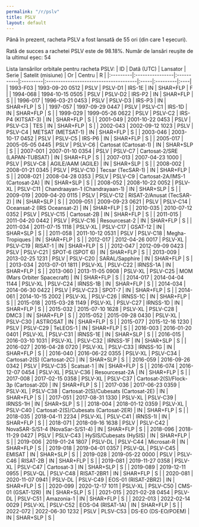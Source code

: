 ```yaml
---
permalink: "/r/pslv"
title: PSLV
layout: default
---
```


Până în prezent, racheta PSLV a fost lansată de 55 ori (din care 1 eșecuri).

Rată de succes a rachetei PSLV este de 98.18%.
Număr de lansări reușite de la ultimul eșec: 54


Lista lansărilor orbitale pentru racheta PSLV:
| ID       | Dată (UTC)      | Lansator   | Serie    | Satelit (misiune)                     | Or   | Centru   | R   |
|:---------|:----------------|:-----------|:---------|:--------------------------------------|:-----|:---------|:----|
| 1993-F03 | 1993-09-20 0512 | PSLV       | PSLV-D1  | IRS-1E                                | IN   | SHAR+FLP | F   |
| 1994-068 | 1994-10-15 0505 | PSLV       | PSLV-D2  | IRS-P2                                | IN   | SHAR+FLP | S   |
| 1996-017 | 1996-03-21 0453 | PSLV       | PSLV-D3  | IRS-P3                                | IN   | SHAR+FLP | S   |
| 1997-057 | 1997-09-29 0447 | PSLV       | PSLV-C1  | IRS-1D                                | IN   | SHAR+FLP | S   |
| 1999-029 | 1999-05-26 0622 | PSLV       | PSLV-C2  | IRS-P4 (KITSAT-3)                     | IN   | SHAR+FLP | S   |
| 2001-049 | 2001-10-22 0453 | PSLV       | PSLV-C3  | TES                                   | IN   | SHAR+FLP | S   |
| 2002-043 | 2002-09-12 1023 | PSLV       | PSLV-C4  | METSAT (METSAT-1)                     | IN   | SHAR+FLP | S   |
| 2003-046 | 2003-10-17 0452 | PSLV       | PSLV-C5  | IRS-P6                                | IN   | SHAR+FLP | S   |
| 2005-017 | 2005-05-05 0445 | PSLV       | PSLV-C6  | Cartosat (Cartosat-1)                 | IN   | SHAR+SLP | S   |
| 2007-001 | 2007-01-10 0354 | PSLV       | PSLV-C7  | Cartosat-2/SRE (LAPAN-TUBSAT)         | IN   | SHAR+FLP | S   |
| 2007-013 | 2007-04-23 1000 | PSLV       | PSLV-C8  | AGILE/AAM (AGILE)                     | IN   | SHAR+SLP | S   |
| 2008-002 | 2008-01-21 0345 | PSLV       | PSLV-C10 | Tecsar (TecSAR-1)                     | IN   | SHAR+FLP | S   |
| 2008-021 | 2008-04-28 0353 | PSLV       | PSLV-C9  | Cartosat-2A/IMS-1 (Cartosat-2A)       | IN   | SHAR+SLP | S   |
| 2008-052 | 2008-10-22 0052 | PSLV-XL    | PSLV-C11 | Chandraayan-1 (Chandrayaan-1)         | IN   | SHAR+SLP | S   |
| 2009-019 | 2009-04-20 0115 | PSLV       | PSLV-C12 | RISAT-2/Anusat (TecSAR-2)             | IN   | SHAR+SLP | S   |
| 2009-051 | 2009-09-23 0621 | PSLV       | PSLV-C14 | Oceansat-2 (IRS Oceansat-2)           | IN   | SHAR+FLP | S   |
| 2010-035 | 2010-07-12 0352 | PSLV       | PSLV-C15 | Cartosat-2B                           | IN   | SHAR+FLP | S   |
| 2011-015 | 2011-04-20 0442 | PSLV       | PSLV-C16 | Resourcesat-2                         | IN   | SHAR+FLP | S   |
| 2011-034 | 2011-07-15 1118 | PSLV-XL    | PSLV-C17 | GSAT-12                               | IN   | SHAR+SLP | S   |
| 2011-058 | 2011-10-12 0531 | PSLV       | PSLV-C18 | Megha-Tropiques                       | IN   | SHAR+FLP | S   |
| 2012-017 | 2012-04-26 0017 | PSLV-XL    | PSLV-C19 | RISAT-1                               | IN   | SHAR+FLP | S   |
| 2012-047 | 2012-09-09 0423 | PSLV       | PSLV-C21 | SPOT-6 (SPOT 6)                       | IN   | SHAR+FLP | S   |
| 2013-009 | 2013-02-25 1231 | PSLV       | PSLV-C20 | SARAL/Sapphire                        | IN   | SHAR+FLP | S   |
| 2013-034 | 2013-07-01 1811 | PSLV-XL    | PSLV-C22 | IRNSS-1A                              | IN   | SHAR+FLP | S   |
| 2013-060 | 2013-11-05 0908 | PSLV-XL    | PSLV-C25 | MOM (Mars Orbiter Spacecraft)         | IN   | SHAR+FLP | S   |
| 2014-017 | 2014-04-04 1144 | PSLV-XL    | PSLV-C24 | IRNSS-1B                              | IN   | SHAR+FLP | S   |
| 2014-034 | 2014-06-30 0422 | PSLV       | PSLV-C23 | SPOT-7                                | IN   | SHAR+FLP | S   |
| 2014-061 | 2014-10-15 2002 | PSLV-XL    | PSLV-C26 | IRNSS-1C                              | IN   | SHAR+FLP | S   |
| 2015-018 | 2015-03-28 1149 | PSLV-XL    | PSLV-C27 | IRNSS-1D                              | IN   | SHAR+FLP | S   |
| 2015-032 | 2015-07-10 1628 | PSLV-XL    | PSLV-C28 | DMC3                                  | IN   | SHAR+FLP | S   |
| 2015-052 | 2015-09-28 0430 | PSLV-XL    | PSLV-C30 | ASTROSAT                              | IN   | SHAR+FLP | S   |
| 2015-077 | 2015-12-16 1230 | PSLV       | PSLV-C29 | TeLEOS-1                              | IN   | SHAR+FLP | S   |
| 2016-003 | 2016-01-20 0401 | PSLV-XL    | PSLV-C31 | IRNSS-1E                              | IN   | SHAR+SLP | S   |
| 2016-015 | 2016-03-10 1031 | PSLV-XL    | PSLV-C32 | IRNSS-1F                              | IN   | SHAR+SLP | S   |
| 2016-027 | 2016-04-28 0720 | PSLV-XL    | PSLV-C33 | IRNSS-1G                              | IN   | SHAR+FLP | S   |
| 2016-040 | 2016-06-22 0355 | PSLV-XL    | PSLV-C34 | Cartosat-2(S) (Cartosat-2C)           | IN   | SHAR+SLP | S   |
| 2016-059 | 2016-09-26 0342 | PSLV       | PSLV-C35 | Scatsat-1                             | IN   | SHAR+FLP | S   |
| 2016-074 | 2016-12-07 0454 | PSLV-XL    | PSLV-C36 | Resourcesat-2A                        | IN   | SHAR+FLP | S   |
| 2017-008 | 2017-02-15 0358 | PSLV-XL    | PSLV-C37 | Cartosat-2(S)/Flock-3p (Cartosat-2D)  | IN   | SHAR+FLP | S   |
| 2017-036 | 2017-06-23 0359 | PSLV-XL    | PSLV-C38 | Cartosat-2(S)/Cubesats (Cartosat-2E)  | IN   | SHAR+FLP | S   |
| 2017-051 | 2017-08-31 1330 | PSLV-XL    | PSLV-C39 | IRNSS-1H                              | IN   | SHAR+SLP | S   |
| 2018-004 | 2018-01-12 0359 | PSLV-XL    | PSLV-C40 | Cartosat-2(S)/Cubesats (Cartosat-2ER) | IN   | SHAR+FLP | S   |
| 2018-035 | 2018-04-11 2234 | PSLV-XL    | PSLV-C41 | IRNSS-1I                              | IN   | SHAR+FLP | S   |
| 2018-071 | 2018-09-16 1638 | PSLV       | PSLV-C42 | NovaSAR-S/S1-4 (NovaSar-S/S1-4)       | IN   | SHAR+FLP | S   |
| 2018-096 | 2018-11-29 0427 | PSLV       | PSLV-C43 | HySIS/Cubesats (HySIS)                | IN   | SHAR+FLP | S   |
| 2019-006 | 2019-01-24 1807 | PSLV-DL    | PSLV-C44 | Microsat-R                            | IN   | SHAR+FLP | S   |
| 2019-018 | 2019-04-01 0357 | PSLV-QL    | PSLV-C45 | EMISAT                                | IN   | SHAR+SLP | S   |
| 2019-028 | 2019-05-22 0000 | PSLV       | PSLV-C46 | RISAT-2B                              | IN   | SHAR+FLP | S   |
| 2019-081 | 2019-11-27 0358 | PSLV-XL    | PSLV-C47 | Cartosat-3                            | IN   | SHAR+SLP | S   |
| 2019-089 | 2019-12-11 0955 | PSLV-QL    | PSLV-C48 | RISAT-2BR1                            | IN   | SHAR+FLP | S   |
| 2020-081 | 2020-11-07 0941 | PSLV-DL    | PSLV-C49 | EOS-01 (RISAT-2BR2)                   | IN   | SHAR+FLP | S   |
| 2020-099 | 2020-12-17 1011 | PSLV-XL    | PSLV-C50 | CMS-01 (GSAT-12R)                     | IN   | SHAR+SLP | S   |
| 2021-015 | 2021-02-28 0454 | PSLV-DL    | PSLV-C51 | Amazonia-1                            | IN   | SHAR+FLP | S   |
| 2022-013 | 2022-02-14 0029 | PSLV-XL    | PSLV-C52 | EOS-04 (RISAT-1A)                     | IN   | SHAR+FLP | S   |
| 2022-072 | 2022-06-30 1232 | PSLV       | PLSV-C53 | DS-EO (DS-EO/POEM)                    | IN   | SHAR+SLP | S   |
